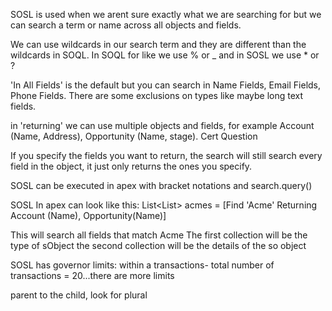 SOSL is used when we arent sure exactly what we are searching for but we can search a term or name across all objects and fields.

We can use wildcards in our search term and they are different than the wildcards in SOQL. In SOQL for like we use % or _ and in SOSL we use * or ?

'In All Fields' is the default but you can search in Name Fields, Email Fields, Phone Fields. There are some exclusions on types like maybe long text fields.

in 'returning' we can use multiple objects and fields, for example Account (Name, Address), Opportunity (Name, stage). Cert Question

If you specify the fields you want to return, the search will still search every field in the object, it just only returns the ones you specify.

SOSL can be executed in apex with bracket notations and search.query()

SOSL In apex can look like this:
List<List<sObject>> acmes = [Find 'Acme' Returning Account (Name), Opportunity(Name)]

This will search all fields that match Acme
The first collection will be the type of sObject
the second collection will be the details of the so object

SOSL has governor limits:
within a transactions-
total number of transactions = 20...there are more limits

parent to the child, look for plural